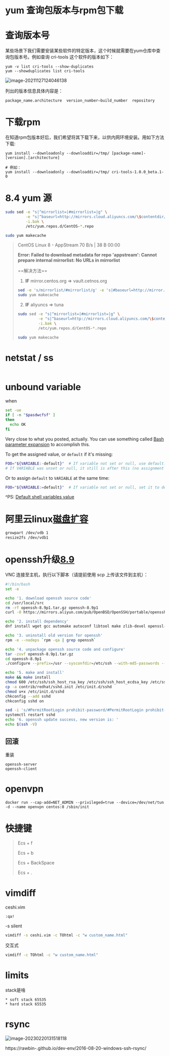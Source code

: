 # yum 查询包版本与rpm包下载

# 查询版本号

某些场景下我们需要安装某些软件的特定版本，这个时候就需要在yum仓库中查询包版本号。例如查询 cri-tools 这个软件的版本如下：

```
yum -v list cri-tools --show-duplicates
yum --showduplicates list cri-tools
```

![image-20211127124046138](.img_centos/image-20211127124046138.png)

列出的版本信息具体内容是：

```
package_name.architecture  version_number–build_number  repository
```

# 下载rpm

在知道rpm包版本好后，我们希望将其下载下来，以供内网环境安装。用如下方法下载:

```
yum install --downloadonly --downloaddir=/tmp/ [package-name]-[version].[architecture]

# 例如：
yum install --downloadonly --downloaddir=/tmp/ cri-tools-1.0.0_beta.1-0
```



# 8.4  yum 源





```sh
sudo sed -e "s|^mirrorlist=|#mirrorlist=|g" \
         -e "s|^baseurl=http://mirrors.cloud.aliyuncs.com/\$contentdir/\$releasever|baseurl=https://mirrors.tuna.tsinghua.edu.cn/centos-vault/centos/8/$minorver|g" \
         -i.bak \
         /etc/yum.repos.d/CentOS-*.repo

sudo yum makecache

```



> CentOS Linux 8 - AppStream                       70  B/s |  38  B     00:00    
>
> **Error: Failed to download metadata for repo 'appstream': Cannot prepare internal mirrorlist: No URLs in mirrorlist**
>
> ==解决方法==
>
> 1. **IF** mirror.centos.org => vault.cetnos.org
>
> ```sh
> sed -e 's/mirrorlist/#mirrorlist/g' -e 's|#baseurl=http://mirror.centos.org|baseurl=http://vault.centos.org|g' -i.bak /etc/yum.repos.d/CentOS-*.repo 
> sudo yum makecache
> ```
>
> 2. **IF** aliyuncs => tuna
>
> ```sh
> sudo sed -e "s|^mirrorlist=|#mirrorlist=|g" \
>          -e "s|^baseurl=http://mirrors.cloud.aliyuncs.com/\$contentdir/\$releasever|baseurl=https://mirrors.tuna.tsinghua.edu.cn/centos-vault/centos/8/$minorver|g" \
>          -i.bak \
>          /etc/yum.repos.d/CentOS-*.repo
> 
> sudo yum makecache
> ```
>
> 









# netstat / ss





```

```

#   unbound variable



when

```sh
set -ue
if [ -n "$pasdwcfsf" ]
then
  echo OK
fi
```

Very close to what you posted, actually. You can use something called [Bash parameter expansion](https://www.gnu.org/software/bash/manual/html_node/Shell-Parameter-Expansion.html) to accomplish this.

To get the assigned value, or `default` if it's missing:

```sh
FOO="${VARIABLE:-default}"  # If variable not set or null, use default.
# If VARIABLE was unset or null, it still is after this (no assignment done).
```

Or to assign `default` to `VARIABLE` at the same time:

```sh
FOO="${VARIABLE:=default}"  # If variable not set or null, set it to default.
```



^PS:  [Default shell variables value](https://bash.cyberciti.biz/guide/Default_shell_variables_value)



# 阿里云linux[磁盘扩容](https://help.aliyun.com/document_detail/113316.html)



```sh
growpart /dev/vdb 1
resize2fs /dev/vdb1
```





# openssh升级[8.9](https://www.cnblogs.com/nihaorz/p/16012216.html)

VNC 连接至主机，执行以下脚本（请提前使用 scp 上传该文件到主机）：

```sh
#!/bin/bash
set -e

echo '1. download openssh source code'
cd /usr/local/src
rm -rf openssh-8.9p1.tar.gz openssh-8.9p1
curl -O https://mirrors.aliyun.com/pub/OpenBSD/OpenSSH/portable/openssh-8.9p1.tar.gz

echo '2. install dependency'
dnf install wget gcc automake autoconf libtool make zlib-devel openssl-devel pam-devel libselinux-devel -y

echo '3. uninstall old version for openssh'
rpm -e --nodeps `rpm -qa | grep openssh`

echo '4. unpackage openssh source code and configure'
tar -zxvf openssh-8.9p1.tar.gz
cd openssh-8.9p1
./configure --prefix=/usr --sysconfdir=/etc/ssh --with-md5-passwords --with-pam --with-zlib --with-tcp-wrappers --with-ssl-dir=/usr/local/ssl --without-hardening

echo '5. make and install'
make && make install
chmod 600 /etc/ssh/ssh_host_rsa_key /etc/ssh/ssh_host_ecdsa_key /etc/ssh/ssh_host_ed25519_key
cp -a contrib/redhat/sshd.init /etc/init.d/sshd
chmod u+x /etc/init.d/sshd
chkconfig --add sshd
chkconfig sshd on

sed -i 's/#PermitRootLogin prohibit-password/#PermitRootLogin prohibit-password\nPermitRootLogin yes/g' /etc/ssh/sshd_config
systemctl restart sshd
echo '6. openssh update success, new version is: '
echo $(ssh -V)

```

##  回滚

重装

```
openssh-server
openssh-client
```

# openvpn

```
docker run --cap-add=NET_ADMIN --privileged=true --device=/dev/net/tun -d --name openvpn centos:8 /sbin/init
```





# 快捷键

> Ecs + f
>
> Ecs + b
>
> Ecs + BackSpace
>
> Ecs + .



# vimdiff



ceshi.vim

```
:qa!
```

-s  silent

```sh
vimdiff -s ceshi.vim -c TOhtml -c "w custom_name.html"
```



交互式

```sh
vimdiff -c TOhtml -c "w custom_name.html"
```





# limits



stack是啥

```
* soft stack 65535
* hard stack 65535
```





# rsync

![image-20230220131518118](.img_centos/image-20230220131518118.png)



https://rawbin-.github.io/dev-env/2016-08-20-windows-ssh-rsync/
